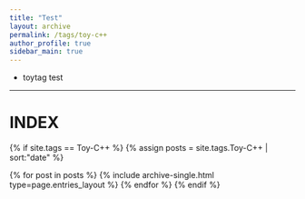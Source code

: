 ```yaml
---
title: "Test"
layout: archive
permalink: /tags/toy-c++
author_profile: true
sidebar_main: true
---
```


- toytag test

---
# INDEX

{% if site.tags == Toy-C++ %}
  {% assign posts = site.tags.Toy-C++ | sort:"date" %}

  {% for post in posts %}
    {% include archive-single.html type=page.entries_layout %}
  {% endfor %}
{% endif %}
